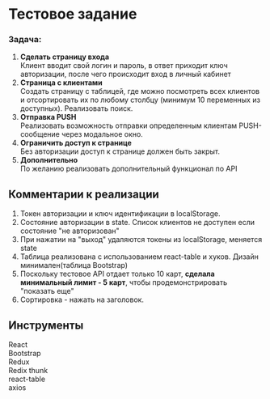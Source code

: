 # Тестовое задание 

### Задача:
1. **Сделать страницу входа**  
Клиент вводит свой логин и пароль, в ответ приходит ключ авторизации, после чего происходит вход в личный кабинет  
2. **Страница с клиентами**  
 Создать страницу с таблицей, где можно посмотреть всех клиентов и отсортировать их по любому столбцу (минимум 10 переменных из доступных). Реализовать поиск.   
3. **Отправка PUSH**  
Реализовать возможность отправки определенным клиентам PUSH-сообщение через модальное окно.  
4. **Ограничить доступ к странице**  
Без авторизации доступ к странице должен быть закрыт.   
5. **Дополнительно**  
По желанию реализовать дополнительный функционал по API  

## Комментарии к реализации
1. Токен авторизации и ключ идентификации в localStorage.  
2. Состояние авторизации в state. Список клиентов не доступен если состояние "не авторизован"  
3. При нажатии на "выход" удаляются токены из localStorage, меняется state  
4. Таблица реализована с использованием react-table и хуков. Дизайн минимален(таблица Bootstrap)
5. Поскольку тестовое API отдает только 10 карт, **сделала минимальный лимит - 5 карт**, чтобы продемонстрировать "показать еще"
6. Сортировка  - нажать на заголовок.

## Инструменты
React  
Bootstrap  
Redux  
Redix thunk  
react-table  
axios  


